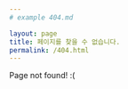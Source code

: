 ```yaml
---
# example 404.md

layout: page
title: 페이지를 찾을 수 없습니다.
permalink: /404.html
---
```


Page not found! :(


